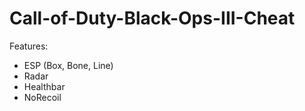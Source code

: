 # Call-of-Duty-Black-Ops-III-Cheat

Features:
* ESP (Box, Bone, Line)
* Radar
* Healthbar
* NoRecoil